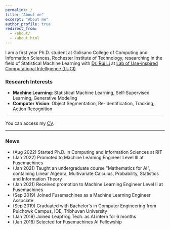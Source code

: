 ```yaml
---
permalink: /
title: "About me"
excerpt: "About me"
author_profile: true
redirect_from: 
  - /about/
  - /about.html
---
```



I am a first year Ph.D. student at Golisano College of Computing and Information Sciences, Rochester Institute of Technology, researching in the field of Statistical Machine Learning with [Dr. Rui Li](https://ruililuci.com//) at [Lab of Use-inspired Computational Intelligence (LUCI)](https://ruililuci.com//). 

### Research Interests
* **Machine Learning**: Statistical Machine Learning, Self-Supervised Learning, Generative Modeling
* **Computer Vision**: Object Segmentation, Re-identification, Tracking, Action Recognition

---
You can access my [CV](https://thapa-jeevan.github.io/files/CV.pdf).

---

### News
* (Aug 2022) Started Ph.D. in Computing and Information Sciences at RIT
* (Jan 2022) Promoted to Machine Learning Engineer Level III at Fusemachines
* (Jan 2021) Taught an undergraduate course "Mathematics for AI", containing Linear Algebra, Multivariate Calculus, Probability, Statistics and Information Theory
* (Jan 2021) Received promotion to Machine Learning Engineer Level II at Fusemachines
* (Sep 2019) Joined Fusemachines as a Machine Learning Engineer Associate
* (Sep 2019) Graduated with Bachelor's in Computer Engineering from Pulchowk Campus, IOE, Tribhuvan University
* (Jan 2019) Joined Leapfrog Tech. as AI intern for 6 months
* (Jan 2018) Selected for Fusemachines AI Fellowship

